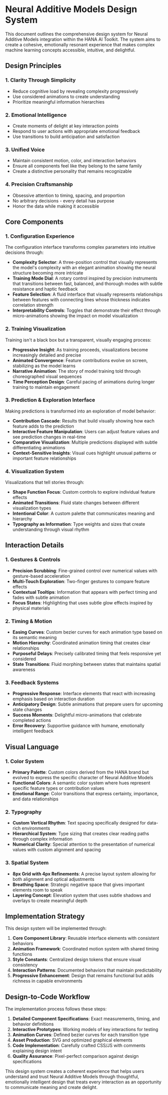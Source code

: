 # Neural Additive Models Design System

This document outlines the comprehensive design system for Neural Additive Models integration within the HANA AI Toolkit. The system aims to create a cohesive, emotionally resonant experience that makes complex machine learning concepts accessible, intuitive, and delightful.

## Design Principles

### 1. Clarity Through Simplicity
- Reduce cognitive load by revealing complexity progressively
- Use considered animations to create understanding
- Prioritize meaningful information hierarchies

### 2. Emotional Intelligence
- Create moments of delight at key interaction points
- Respond to user actions with appropriate emotional feedback
- Use transitions to build anticipation and satisfaction

### 3. Unified Voice
- Maintain consistent motion, color, and interaction behaviors
- Ensure all components feel like they belong to the same family
- Create a distinctive personality that remains recognizable

### 4. Precision Craftsmanship
- Obsessive attention to timing, spacing, and proportion
- No arbitrary decisions - every detail has purpose
- Honor the data while making it accessible

## Core Components

### 1. Configuration Experience

The configuration interface transforms complex parameters into intuitive decisions through:

- **Complexity Selector**: A three-position control that visually represents the model's complexity with an elegant animation showing the neural structure becoming more intricate
- **Training Mode Dial**: A rotary control inspired by precision instruments that transitions between fast, balanced, and thorough modes with subtle resistance and haptic feedback
- **Feature Selection**: A fluid interface that visually represents relationships between features with connecting lines whose thickness indicates correlation strength
- **Interpretability Controls**: Toggles that demonstrate their effect through micro-animations showing the impact on model visualization

### 2. Training Visualization

Training isn't a black box but a transparent, visually engaging process:

- **Progressive Insight**: As training proceeds, visualizations become increasingly detailed and precise
- **Animated Convergence**: Feature contributions evolve on screen, stabilizing as the model learns
- **Narrative Animation**: The story of model training told through choreographed visual sequences
- **Time Perception Design**: Careful pacing of animations during longer training to maintain engagement

### 3. Prediction & Exploration Interface

Making predictions is transformed into an exploration of model behavior:

- **Contribution Cascade**: Results that build visually showing how each feature adds to the prediction
- **Interactive Feature Manipulation**: Users can adjust feature values and see prediction changes in real-time
- **Comparative Visualization**: Multiple predictions displayed with subtle differentiating animations
- **Context-Sensitive Insights**: Visual cues highlight unusual patterns or important feature relationships

### 4. Visualization System

Visualizations that tell stories through:

- **Shape Function Focus**: Custom controls to explore individual feature effects
- **Animated Transitions**: Fluid state changes between different visualization types
- **Intentional Color**: A custom palette that communicates meaning and hierarchy
- **Typography as Information**: Type weights and sizes that create understanding through visual rhythm

## Interaction Details

### 1. Gestures & Controls

- **Precision Scrubbing**: Fine-grained control over numerical values with gesture-based acceleration
- **Multi-Touch Exploration**: Two-finger gestures to compare feature effects
- **Contextual Tooltips**: Information that appears with perfect timing and fades with subtle animation
- **Focus States**: Highlighting that uses subtle glow effects inspired by physical materials

### 2. Timing & Motion

- **Easing Curves**: Custom bezier curves for each animation type based on its semantic meaning
- **Motion Hierarchy**: Coordinated animation timing that creates clear relationships
- **Purposeful Delays**: Precisely calibrated timing that feels responsive yet considered
- **State Transitions**: Fluid morphing between states that maintains spatial awareness

### 3. Feedback Systems

- **Progressive Response**: Interface elements that react with increasing emphasis based on interaction duration
- **Anticipatory Design**: Subtle animations that prepare users for upcoming state changes
- **Success Moments**: Delightful micro-animations that celebrate completed actions
- **Error Recovery**: Supportive guidance with humane, emotionally intelligent feedback

## Visual Language

### 1. Color System

- **Primary Palette**: Custom colors derived from the HANA brand but evolved to express the specific character of Neural Additive Models
- **Functional Colors**: A semantic color system where hues represent specific feature types or contribution values
- **Emotional Range**: Color transitions that express certainty, importance, and data relationships

### 2. Typography

- **Custom Vertical Rhythm**: Text spacing specifically designed for data-rich environments
- **Hierarchical System**: Type sizing that creates clear reading paths through complex information
- **Numerical Clarity**: Special attention to the presentation of numerical values with custom alignment and spacing

### 3. Spatial System

- **8px Grid with 4px Refinements**: A precise layout system allowing for both alignment and optical adjustments
- **Breathing Space**: Strategic negative space that gives important elements room to speak
- **Layering Concept**: Elevation system that uses subtle shadows and overlays to create meaningful depth

## Implementation Strategy

This design system will be implemented through:

1. **Core Component Library**: Reusable interface elements with consistent behaviors
2. **Animation Framework**: Coordinated motion system with shared timing functions
3. **Style Constants**: Centralized design tokens that ensure visual consistency
4. **Interaction Patterns**: Documented behaviors that maintain predictability
5. **Progressive Enhancement**: Design that remains functional but adds richness in capable environments

## Design-to-Code Workflow

The implementation process follows these steps:

1. **Detailed Component Specifications**: Exact measurements, timing, and behavior definitions
2. **Interactive Prototypes**: Working models of key interactions for testing
3. **Animation Curves**: Defined bezier curves for each transition type
4. **Asset Production**: SVG and optimized graphical elements
5. **Code Implementation**: Carefully crafted CSS/JS with comments explaining design intent
6. **Quality Assurance**: Pixel-perfect comparison against design specifications

This design system creates a coherent experience that helps users understand and trust Neural Additive Models through thoughtful, emotionally intelligent design that treats every interaction as an opportunity to communicate meaning and create delight.